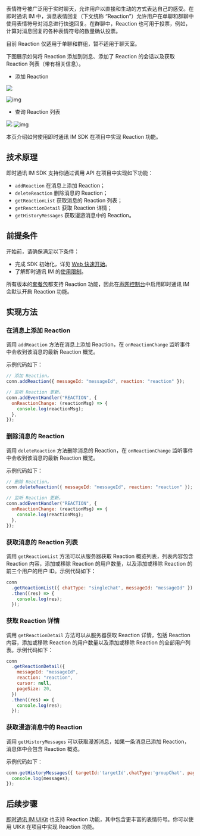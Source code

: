 表情符号被广泛用于实时聊天，允许用户以直接和生动的方式表达自己的感受。在即时通讯 IM 中，消息表情回复（下文统称 “Reaction”）允许用户在单聊和群聊中使用表情符号对消息进行快速回复。在群聊中，Reaction 也可用于投票，例如，计算对消息回复的各种表情符号的数量确认投票。

<div class="alert note">目前 Reaction 仅适用于单聊和群组，暂不适用于聊天室。</div>

下图展示如何将 Reaction 添加到消息、添加了 Reaction 的会话以及获取 Reaction 列表（带有相关信息）。

- 添加 Reaction

![](https://web-cdn.agora.io/docs-files/1681354641133)

![img](agora_doc_source\markdown\agora-chat\images\reaction\reaction_add_web.png)

- 查询 Reaction 列表

![](https://web-cdn.agora.io/docs-files/1681354651029)
![img](agora_doc_source\markdown\agora-chat\images\reaction\reaction_query_web.png)

本页介绍如何使用即时通讯 IM SDK 在项目中实现 Reaction 功能。

## 技术原理

即时通讯 IM SDK 支持你通过调用 API 在项目中实现如下功能：

- `addReaction` 在消息上添加 Reaction；
- `deleteReaction` 删除消息的 Reaction；
- `getReactionList` 获取消息的 Reaction 列表；
- `getReactionDetail` 获取 Reaction 详情；
- `getHistoryMessages` 获取漫游消息中的 Reaction。

## 前提条件

开始前，请确保满足以下条件：

- 完成 SDK 初始化，详见 [Web 快速开始](./agora_chat_get_started_web)。
- 了解即时通讯 IM 的[使用限制](./agora_chat_limitation)。

所有版本的[套餐包](./agora_chat_pricing#管理套餐包)都支持 Reaction 功能，因此在[声网控制台](https://console.agora.io/)中启用即时通讯 IM 会默认开启 Reaction 功能。

## 实现方法

### 在消息上添加 Reaction

调用 `addReaction` 方法在消息上添加 Reaction，在 `onReactionChange` 监听事件中会收到该消息的最新 Reaction 概览。

示例代码如下：

```javascript
// 添加 Reaction。
conn.addReaction({ messageId: "messageId", reaction: "reaction" });

// 监听 Reaction 更新。
conn.addEventHandler("REACTION", {
  onReactionChange: (reactionMsg) => {
    console.log(reactionMsg);
  },
});
```

### 删除消息的 Reaction

调用 `deleteReaction` 方法删除消息的 Reaction，在 `onReactionChange` 监听事件中会收到该消息的最新 Reaction 概览。

示例代码如下：

```javascript
// 删除 Reaction。
conn.deleteReaction({ messageId: "messageId", reaction: "reaction" });

// 监听 Reaction 更新。
conn.addEventHandler("REACTION", {
  onReactionChange: (reactionMsg) => {
    console.log(reactionMsg);
  },
});
```

### 获取消息的 Reaction 列表

调用 `getReactionList` 方法可以从服务器获取 Reaction 概览列表，列表内容包含 Reaction 内容，添加或移除 Reaction 的用户数量，以及添加或移除 Reaction 的前三个用户的用户 ID。示例代码如下：

```javascript
conn
  .getReactionList({ chatType: "singleChat", messageId: "messageId" })
  .then((res) => {
    console.log(res);
  });
```

### 获取 Reaction 详情

调用 `getReactionDetail` 方法可以从服务器获取 Reaction 详情，包括 Reaction 内容，添加或移除 Reaction 的用户数量以及添加或移除 Reaction 的全部用户列表。示例代码如下：

```javascript
conn
  .getReactionDetail({
    messageId: "messageId",
    reaction: "reaction",
    cursor: null,
    pageSize: 20,
  })
  .then((res) => {
    console.log(res);
  });
```

### 获取漫游消息中的 Reaction

调用 `getHistoryMessages` 可以获取漫游消息，如果一条消息已添加 Reaction，消息体中会包含 Reaction 概览。

示例代码如下：

```javascript
conn.getHistoryMessages({ targetId:'targetId',chatType:'groupChat', pageSize: 20 }).then((messages) => {
  console.log(messages);
});
```

## 后续步骤

[即时通讯 IM UIKit](./agora_chat_uikit_web) 也支持 Reaction 功能，其中包含更丰富的表情符号。你可以使用 UIKit 在项目中实现 Reaction 功能。